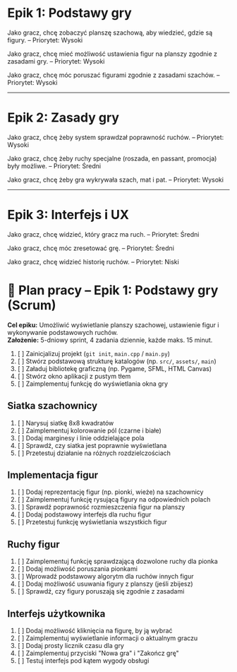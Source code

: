 # Epik 1: Podstawy gry
Jako gracz, chcę zobaczyć planszę szachową, aby wiedzieć, gdzie są figury.
– Priorytet: Wysoki

Jako gracz, chcę mieć możliwość ustawienia figur na planszy zgodnie z zasadami gry.
– Priorytet: Wysoki

Jako gracz, chcę móc poruszać figurami zgodnie z zasadami szachów.
– Priorytet: Wysoki

---

# Epik 2: Zasady gry
Jako gracz, chcę żeby system sprawdzał poprawność ruchów.
– Priorytet: Wysoki

Jako gracz, chcę żeby ruchy specjalne (roszada, en passant, promocja) były możliwe.
– Priorytet: Średni

Jako gracz, chcę żeby gra wykrywała szach, mat i pat.
– Priorytet: Wysoki

---

# Epik 3: Interfejs i UX
Jako gracz, chcę widzieć, który gracz ma ruch.
– Priorytet: Średni

Jako gracz, chcę móc zresetować grę.
– Priorytet: Średni

Jako gracz, chcę widzieć historię ruchów.
– Priorytet: Niski



# 🧩 Plan pracy – Epik 1: Podstawy gry (Scrum)
**Cel epiku:** Umożliwić wyświetlanie planszy szachowej, ustawienie figur i wykonywanie podstawowych ruchów.  
**Założenie:** 5-dniowy sprint, 4 zadania dziennie, każde maks. 15 minut.

1. [ ] Zainicjalizuj projekt (`git init`, `main.cpp` / `main.py`)
2. [ ] Stwórz podstawową strukturę katalogów (np. `src/`, `assets/`, `main`)
3. [ ] Załaduj bibliotekę graficzną (np. Pygame, SFML, HTML Canvas)
4. [ ] Stwórz okno aplikacji z pustym tłem
5. [ ] Zaimplementuj funkcję do wyświetlania okna gry

## Siatka szachownicy
1. [ ] Narysuj siatkę 8x8 kwadratów
2. [ ] Zaimplementuj kolorowanie pól (czarne i białe)
3. [ ] Dodaj marginesy i linie oddzielające pola
4. [ ] Sprawdź, czy siatka jest poprawnie wyświetlana
5. [ ] Przetestuj działanie na różnych rozdzielczościach

## Implementacja figur
1. [ ] Dodaj reprezentację figur (np. pionki, wieże) na szachownicy
2. [ ] Zaimplementuj funkcję rysującą figury na odpowiednich polach
3. [ ] Sprawdź poprawność rozmieszczenia figur na planszy
4. [ ] Dodaj podstawowy interfejs dla ruchu figur
5. [ ] Przetestuj funkcję wyświetlania wszystkich figur

## Ruchy figur
1. [ ] Zaimplementuj funkcję sprawdzającą dozwolone ruchy dla pionka
2. [ ] Dodaj możliwość poruszania pionkami
3. [ ] Wprowadź podstawowy algorytm dla ruchów innych figur
4. [ ] Dodaj możliwość usuwania figury z planszy (jeśli zbijesz)
5. [ ] Sprawdź, czy figury poruszają się zgodnie z zasadami

## Interfejs użytkownika
1. [ ] Dodaj możliwość kliknięcia na figurę, by ją wybrać
2. [ ] Zaimplementuj wyświetlanie informacji o aktualnym graczu
3. [ ] Dodaj prosty licznik czasu dla gry
4. [ ] Zaimplementuj przyciski "Nowa gra" i "Zakończ grę"
5. [ ] Testuj interfejs pod kątem wygody obsługi

